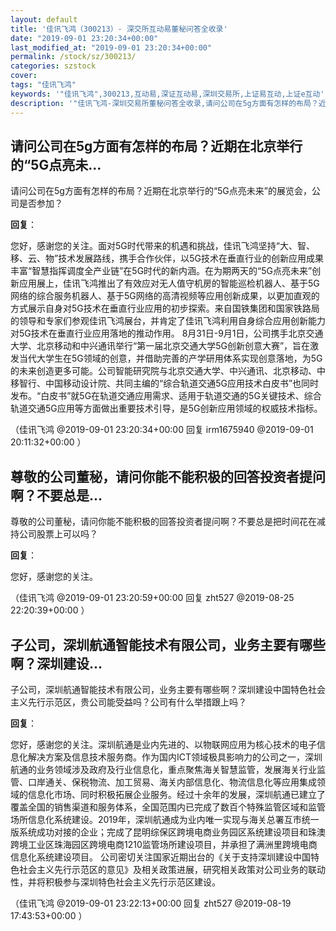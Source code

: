 ```yaml
---
layout: default
title: '佳讯飞鸿（300213）- 深交所互动易董秘问答全收录'
date: "2019-09-01 23:20:34+00:00"
last_modified_at: "2019-09-01 23:20:34+00:00"
permalink: /stock/sz/300213/
categories: szstock
cover: 
tags: "佳讯飞鸿"
keywords: '"佳讯飞鸿",300213,互动易,深证互动易,深圳交易所,上证易互动,上证e互动'
description: '"佳讯飞鸿-深圳交易所董秘问答全收录,请问公司在5g方面有怎样的布局？近期在北京举行的“5G点亮未来”的展览会，公司是否参加？"'
---
```


## 请问公司在5g方面有怎样的布局？近期在北京举行的“5G点亮未...

请问公司在5g方面有怎样的布局？近期在北京举行的“5G点亮未来”的展览会，公司是否参加？

**回复**：

您好，感谢您的关注。面对5G时代带来的机遇和挑战，佳讯飞鸿坚持“大、智、移、云、物”技术发展路线，携手合作伙伴，以5G技术在垂直行业的创新应用成果丰富“智慧指挥调度全产业链”在5G时代的新内涵。在为期两天的“5G点亮未来”创新应用展上，佳讯飞鸿推出了有效应对无人值守机房的智能巡检机器人、基于5G网络的综合服务机器人、基于5G网络的高清视频等应用创新成果，以更加直观的方式展示自身对5G技术在垂直行业应用的初步探索。来自国铁集团和国家铁路局的领导和专家们参观佳讯飞鸿展台，并肯定了佳讯飞鸿利用自身综合应用创新能力对5G技术在垂直行业应用落地的推动作用。
    8月31日-9月1日，公司携手北京交通大学、北京移动和中兴通讯举行“第一届北京交通大学5G创新创意大赛”，旨在激发当代大学生在5G领域的创意，并借助完善的产学研用体系实现创意落地，为5G的未来创造更多可能。公司智能研究院与北京交通大学、中兴通讯、北京移动、中移智行、中国移动设计院、共同主编的“综合轨道交通5G应用技术白皮书”也同时发布。“白皮书”就5G在轨道交通应用需求、适用于轨道交通的5G关键技术、综合轨道交通5G应用等方面做出重要技术引导，是5G创新应用领域的权威技术指标。 

（佳讯飞鸿  @2019-09-01 23:20:34+00:00 回复 irm1675940  @2019-09-01 20:11:32+00:00 ）

## 尊敬的公司董秘，请问你能不能积极的回答投资者提问啊？不要总是...

尊敬的公司董秘，请问你能不能积极的回答投资者提问啊？不要总是把时间花在减持公司股票上可以吗？

**回复**：

您好，感谢您的关注。 

（佳讯飞鸿  @2019-09-01 23:20:59+00:00 回复 zht527  @2019-08-25 22:20:39+00:00 ）

## 子公司，深圳航通智能技术有限公司，业务主要有哪些啊？深圳建设...

子公司，深圳航通智能技术有限公司，业务主要有哪些啊？深圳建设中国特色社会主义先行示范区，贵公司能受益吗？公司有什么举措跟上吗？

**回复**：

您好，感谢您的关注。深圳航通是业内先进的、以物联网应用为核心技术的电子信息化解决方案及信息技术服务商。作为国内ICT领域极具影响力的公司之一，深圳航通的业务领域涉及政府及行业信息化，重点聚焦海关智慧监管，发展海关行业监管、口岸通关、保税物流、加工贸易、海关内部信息化、物流信息化等应用集成领域的信息化市场、同时积极拓展企业服务。经过十余年的发展，深圳航通已建立了覆盖全国的销售渠道和服务体系，全国范围内已完成了数百个特殊监管区域和监管场所信息化系统建设。2019年，深圳航通成为业内唯一实现与海关总署互市统一版系统成功对接的企业；完成了昆明综保区跨境电商业务园区系统建设项目和珠澳跨境工业区珠海园区跨境电商1210监管场所建设项目，并承担了满洲里跨境电商信息化系统建设项目。
    公司密切关注国家近期出台的《关于支持深圳建设中国特色社会主义先行示范区的意见》及相关政策进展，研究相关政策对公司业务的联动性，并将积极参与深圳特色社会主义先行示范区建设。 

（佳讯飞鸿  @2019-09-01 23:22:13+00:00 回复 zht527  @2019-08-19 17:43:53+00:00 ）

